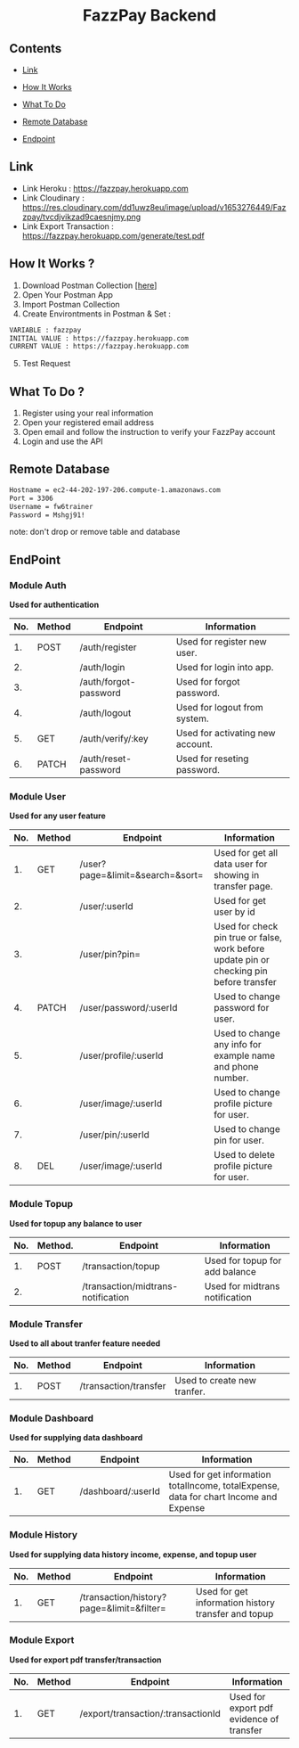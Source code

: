 <h1 align="center">FazzPay Backend</h1>

## Contents

- [Link](#link)

- [How It Works](#how-it-works)

- [What To Do](#what-to-do)

- [Remote Database](#remote-database)

- [Endpoint](#endpoint)

## Link

- Link Heroku : https://fazzpay.herokuapp.com
- Link Cloudinary : https://res.cloudinary.com/dd1uwz8eu/image/upload/v1653276449/Fazzpay/tvcdjvikzad9caesnjmy.png
- Link Export Transaction : https://fazzpay.herokuapp.com/generate/test.pdf

## How It Works ?

1. Download Postman Collection [[here](https://drive.google.com/file/d/1tTixEuPCmnHMd2sm_8YSEqyQj9XkE8uu/view?usp=sharing)]
2. Open Your Postman App
3. Import Postman Collection
4. Create Environtments in Postman & Set :

```bash
VARIABLE : fazzpay
INITIAL VALUE : https://fazzpay.herokuapp.com
CURRENT VALUE : https://fazzpay.herokuapp.com
```

5. Test Request

## What To Do ?

1. Register using your real information
2. Open your registered email address
3. Open email and follow the instruction to verify your FazzPay account
4. Login and use the API

## Remote Database

```bash
Hostname = ec2-44-202-197-206.compute-1.amazonaws.com
Port = 3306
Username = fw6trainer
Password = Mshgj91!
```

note: don't drop or remove table and database

## EndPoint

### Module Auth

**Used for authentication**

| No. | Method | Endpoint              | Information                      |
| --- | ------ | --------------------- | -------------------------------- |
| 1.  | POST   | /auth/register        | Used for register new user.      |
| 2.  |        | /auth/login           | Used for login into app.         |
| 3.  |        | /auth/forgot-password | Used for forgot password.        |
| 4.  |        | /auth/logout          | Used for logout from system.     |
| 5.  | GET    | /auth/verify/:key     | Used for activating new account. |
| 6.  | PATCH  | /auth/reset-password  | Used for reseting password.      |

### Module User

**Used for any user feature**

| No. | Method | Endpoint                         | Information                                                                              |
| --- | ------ | -------------------------------- | ---------------------------------------------------------------------------------------- |
| 1.  | GET    | /user?page=&limit=&search=&sort= | Used for get all data user for showing in transfer page.                                 |
| 2.  |        | /user/:userId                    | Used for get user by id                                                                  |
| 3.  |        | /user/pin?pin=                   | Used for check pin true or false, work before update pin or checking pin before transfer |
| 4.  | PATCH  | /user/password/:userId           | Used to change password for user.                                                        |
| 5.  |        | /user/profile/:userId            | Used to change any info for example name and phone number.                               |
| 6.  |        | /user/image/:userId              | Used to change profile picture for user.                                                 |
| 7.  |        | /user/pin/:userId                | Used to change pin for user.                                                             |
| 8.  | DEL    | /user/image/:userId              | Used to delete profile picture for user.                                                 |

### Module Topup

**Used for topup any balance to user**

| No. | Method. | Endpoint                           | Information                    |
| --- | ------- | ---------------------------------- | ------------------------------ |
| 1.  | POST    | /transaction/topup                 | Used for topup for add balance |
| 2.  |         | /transaction/midtrans-notification | Used for midtrans notification |

### Module Transfer

**Used to all about tranfer feature needed**

| No. | Method | Endpoint              | Information                 |
| --- | ------ | --------------------- | --------------------------- |
| 1.  | POST   | /transaction/transfer | Used to create new tranfer. |

### Module Dashboard

**Used for supplying data dashboard**

| No. | Method | Endpoint           | Information                                                                           |
| --- | ------ | ------------------ | ------------------------------------------------------------------------------------- |
| 1.  | GET    | /dashboard/:userId | Used for get information totalIncome, totalExpense, data for chart Income and Expense |

### Module History

**Used for supplying data history income, expense, and topup user**

| No. | Method | Endpoint                                  | Information                                         |
| --- | ------ | ----------------------------------------- | --------------------------------------------------- |
| 1.  | GET    | /transaction/history?page=&limit=&filter= | Used for get information history transfer and topup |

### Module Export

**Used for export pdf transfer/transaction**

| No. | Method | Endpoint                           | Information                              |
| --- | ------ | ---------------------------------- | ---------------------------------------- |
| 1.  | GET    | /export/transaction/:transactionId | Used for export pdf evidence of transfer |
